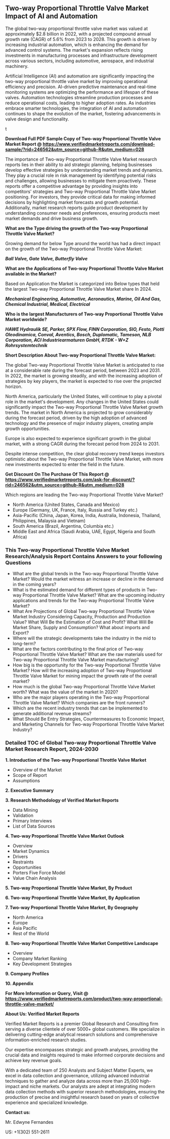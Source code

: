 <h2>Two-way Proportional Throttle Valve Market Impact of AI and Automation</h2><p>The global two-way proportional throttle valve market was valued at approximately $2.8 billion in 2022, with a projected compound annual growth rate (CAGR) of 5.6% from 2023 to 2028. This growth is driven by increasing industrial automation, which is enhancing the demand for advanced control systems. The market's expansion reflects rising investments in manufacturing processes and infrastructure development across various sectors, including automotive, aerospace, and industrial machinery.</p><p>Artificial Intelligence (AI) and automation are significantly impacting the two-way proportional throttle valve market by improving operational efficiency and precision. AI-driven predictive maintenance and real-time monitoring systems are optimizing the performance and lifespan of these valves. Automation technologies streamline production processes and reduce operational costs, leading to higher adoption rates. As industries embrace smarter technologies, the integration of AI and automation continues to shape the evolution of the market, fostering advancements in valve design and functionality.</p>t</p><p id="" class=""><strong>Download Full PDF Sample Copy of Two-way Proportional Throttle Valve Market Report @ <a href="https://www.verifiedmarketreports.com/download-sample/?rid=246562&utm_source=github-R&utm_medium=028" target="_blank">https://www.verifiedmarketreports.com/download-sample/?rid=246562&utm_source=github-R&utm_medium=028</a></strong></p><p>The importance of&nbsp;Two-way Proportional Throttle Valve Market research reports lies in their ability to aid strategic planning, helping businesses develop effective strategies by understanding market trends and dynamics. They play a crucial role in risk management by identifying potential risks and challenges, allowing businesses to mitigate them proactively. These reports offer a competitive advantage by providing insights into competitors' strategies and Two-way Proportional Throttle Valve Market positioning. For investors, they provide critical data for making informed decisions by highlighting market forecasts and growth potential. Additionally, market research reports guide product development by understanding consumer needs and preferences, ensuring products meet market demands and drive business growth.</p><p><strong>What are the&nbsp;Type driving the growth of the Two-way Proportional Throttle Valve Market?</strong></p><p id="" class="">Growing demand for below Type around the world has had a direct impact on the growth of the Two-way Proportional Throttle Valve Market:</p><em><strong>Ball Valve, Gate Valve, Butterfly Valve</strong></em></p><strong>What are the&nbsp;Applications&nbsp;of Two-way Proportional Throttle Valve Market available in the Market?</strong></p><p id="" class="">Based on Application the Market is categorized into Below types that held the largest Two-way Proportional Throttle Valve Market share In 2024.</p><em><strong>Mechanical Engineering, Automotive, Aeronautics, Marine, Oil And Gas, Chemical Industrial, Medical, Electrical</strong></em></p><strong>Who is the largest Manufacturers of Two-way Proportional Throttle Valve Market worldwide?</strong></p><p><em><strong>HAWE Hydraulik SE, Parker, SPX Flow, FINN Corporation, SIO, Festo, Piotti Oleodinamica, Conval, Aventics, Bosch, Duplomatic, Tameson, NLB Corporation, ACI Industriearmaturen GmbH, RTDK - W+Z Rohrsystemtechnik</strong></em></p><p id="" class=""><strong>Short Description About Two-way Proportional Throttle Valve Market:</strong></p><p>The global Two-way Proportional Throttle Valve Market is anticipated to rise at a considerable rate during the forecast period, between 2023 and 2031. In 2022, the market is growing steadily, and with the increasing adoption of strategies by key players, the market is expected to rise over the projected horizon.</p><p>North America, particularly the United States, will continue to play a pivotal role in the market's development. Any changes in the United States could significantly impact the Two-way Proportional Throttle Valve Market growth trends. The market in North America is projected to grow considerably during the forecast period, driven by the high adoption of advanced technology and the presence of major industry players, creating ample growth opportunities.</p><p>Europe is also expected to experience significant growth in the global market, with a strong CAGR during the forecast period from 2024 to 2031.</p><p>Despite intense competition, the clear global recovery trend keeps investors optimistic about the Two-way Proportional Throttle Valve Market, with more new investments expected to enter the field in the future.</p><p id="" class=""><strong>Get Discount On The Purchase Of This Report @ <a href="https://www.verifiedmarketreports.com/ask-for-discount/?rid=246562&utm_source=github-R&utm_medium=028" target="_blank">https://www.verifiedmarketreports.com/ask-for-discount/?rid=246562&utm_source=github-R&utm_medium=028</a></strong></p>Which regions are leading the Two-way Proportional Throttle Valve Market?</p><ul><li>North America (United States, Canada and Mexico)</li><li>Europe (Germany, UK, France, Italy, Russia and Turkey etc.)</li><li>Asia-Pacific (China, Japan, Korea, India, Australia, Indonesia, Thailand, Philippines, Malaysia and Vietnam)</li><li>South America (Brazil, Argentina, Columbia etc.)</li><li>Middle East and Africa (Saudi Arabia, UAE, Egypt, Nigeria and South Africa)</li></ul><h3 id="" class="">This Two-way Proportional Throttle Valve Market Research/Analysis Report Contains Answers to your following Questions</h3><ul><li>What are the global trends in the Two-way Proportional Throttle Valve Market? Would the market witness an increase or decline in the demand in the coming years?</li><li>What is the estimated demand for different types of products in Two-way Proportional Throttle Valve Market? What are the upcoming industry applications and trends for the Two-way Proportional Throttle Valve Market?</li><li>What Are Projections of Global Two-way Proportional Throttle Valve Market Industry Considering Capacity, Production and Production Value? What Will Be the Estimation of Cost and Profit? What Will Be Market Share, Supply and Consumption? What about imports and Export?</li><li>Where will the strategic developments take the industry in the mid to long-term?</li><li>What are the factors contributing to the final price of Two-way Proportional Throttle Valve Market? What are the raw materials used for Two-way Proportional Throttle Valve Market manufacturing?</li><li>How big is the opportunity for the Two-way Proportional Throttle Valve Market? How will the increasing adoption of Two-way Proportional Throttle Valve Market for mining impact the growth rate of the overall market?</li><li>How much is the global Two-way Proportional Throttle Valve Market worth? What was the value of the market In 2020?</li><li>Who are the major players operating in the Two-way Proportional Throttle Valve Market? Which companies are the front runners?</li><li>Which are the recent industry trends that can be implemented to generate additional revenue streams?</li><li>What Should Be Entry Strategies, Countermeasures to Economic Impact, and Marketing Channels for Two-way Proportional Throttle Valve Market Industry?</li></ul><h3 id="" class="">Detailed TOC of Global Two-way Proportional Throttle Valve Market Research Report, 2024-2030</h3><p id="" class=""><strong>1. Introduction of the Two-way Proportional Throttle Valve Market</strong></p><ul><li>Overview of the Market</li><li>Scope of Report</li><li>Assumptions</li></ul><p id="" class=""><strong>2. Executive Summary</strong></p><p id="" class=""><strong>3. Research Methodology of Verified Market Reports</strong></p><ul><li>Data Mining</li><li>Validation</li><li>Primary Interviews</li><li>List of Data Sources</li></ul><p id="" class=""><strong>4. Two-way Proportional Throttle Valve Market Outlook</strong></p><ul><li>Overview</li><li>Market Dynamics</li><li>Drivers</li><li>Restraints</li><li>Opportunities</li><li>Porters Five Force Model</li><li>Value Chain Analysis</li></ul><p id="" class=""><strong>5. Two-way Proportional Throttle Valve Market, By Product</strong></p><p id="" class=""><strong>6. Two-way Proportional Throttle Valve Market, By Application</strong></p><p id="" class=""><strong>7. Two-way Proportional Throttle Valve Market, By Geography</strong></p><ul><li>North America</li><li>Europe</li><li>Asia Pacific</li><li>Rest of the World</li></ul><p id="" class=""><strong>8. Two-way Proportional Throttle Valve Market Competitive Landscape</strong></p><ul><li>Overview</li><li>Company Market Ranking</li><li>Key Development Strategies</li></ul><p id="" class=""><strong>9. Company Profiles</strong></p><p id="" class=""><strong>10. Appendix</strong></p><p id="" class=""><strong>For More Information or Query, Visit @ <a href="https://www.verifiedmarketreports.com/product/two-way-proportional-throttle-valve-market/" target="_blank">https://www.verifiedmarketreports.com/product/two-way-proportional-throttle-valve-market/</a></strong></p><p id="" class=""><strong>About Us: Verified Market Reports</strong></p><p id="" class="">Verified Market Reports is a premier Global Research and Consulting firm serving a diverse clientele of over 5000+ global customers. We specialize in delivering cutting-edge analytical research solutions and comprehensive information-enriched research studies.</p><p id="" class="">Our expertise encompasses strategic and growth analyses, providing the crucial data and insights required to make informed corporate decisions and achieve key revenue goals.</p><p id="" class="">With a dedicated team of 250 Analysts and Subject Matter Experts, we excel in data collection and governance, utilizing advanced industrial techniques to gather and analyze data across more than 25,000 high-impact and niche markets. Our analysts are adept at integrating modern data collection methods with superior research methodologies, ensuring the production of precise and insightful research based on years of collective experience and specialized knowledge.</p><p id="" class=""><strong>Contact us:</strong></p><p id="" class="">Mr. Edwyne Fernandes</p><p id="" class="">US: +1(302) 551-2611</p>